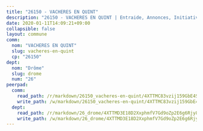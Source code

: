 ```yaml
---
title: "26150 - VACHERES EN QUINT"
description: "26150 - VACHERES EN QUINT | Entraide, Annonces, Initiatives"
date: 2020-01-11T14:09:21+09:00
collapsible: false
layout: commune
comm:
  nom: "VACHERES EN QUINT"
  slug: vacheres-en-quint
  cp: "26150"
dept:
  nom: "Drôme"
  slug: drome
  num: "26"
peerpad:
  comm:
    read_path: /r/markdown/26150_vacheres-en-quint/4XTTMC83vzij159GbE4SB8kjfb3qmuwvFQSTfA4WC6ZQaPmZR
    write_path: /w/markdown/26150_vacheres-en-quint/4XTTMC83vzij159GbE4SB8kjfb3qmuwvFQSTfA4WC6ZQaPmZR-K3TgUmaygQ3Dd8gUD6GoXZBWD8W6hJBiWSXHXXxGgc4TwcwKvM2HifBVxVj8yfQ4VEcxe4zbS1YnAgcKq4DD62KAEMEqe6VBTMKeA9xcqWQ4XxqvBmjmJZW4jh7GX4FtsEz5ta6B
  dept:
    read_path: /r/markdown/26_drome/4XTTMD3E18D2XxphmfV7Gd9oZp2E6g6Rjy8yoyyuT4SyeeDZv
    write_path: /w/markdown/26_drome/4XTTMD3E18D2XxphmfV7Gd9oZp2E6g6Rjy8yoyyuT4SyeeDZv-K3TgUGX4nG6FnUgVjDeodHJBzD4Z7jTqAJwquijk1LCW8AWc9CAemuRZDQCZC8aha3sgQcHNRUHizJ1bQGiTeNjxAKKxoxsNxcJ7pjGzQ4icP1ftCA9sHED31LddZbCgpf6zkM4Q
---
```


